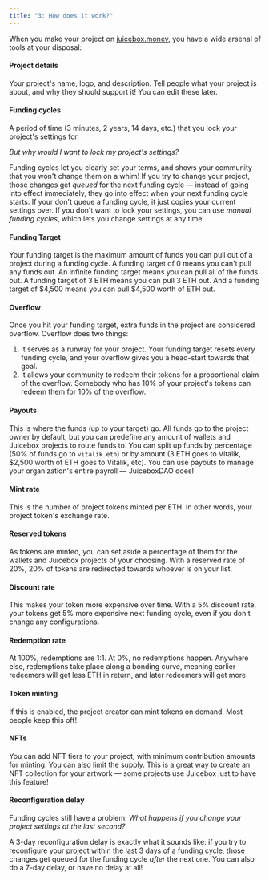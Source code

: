 ```yaml
---
title: "3: How does it work?"
---
```


When you make your project on [juicebox.money](https://juicebox.money/create), you have a wide arsenal of tools at your disposal:

#### Project details

Your project's name, logo, and description. Tell people what your project is about, and why they should support it! You can edit these later.

#### Funding cycles

A period of time (3 minutes, 2 years, 14 days, etc.) that you lock your project's settings for.

*But why would I want to lock my project's settings?*

Funding cycles let you clearly set your terms, and shows your community that you won't change them on a whim! If you try to change your project, those changes get *queued* for the next funding cycle — instead of going into effect immediately, they go into effect when your next funding cycle starts. If your don't queue a funding cycle, it just copies your current settings over. If you don't want to lock your settings, you can use *manual funding cycles*, which lets you change settings at any time.

#### Funding Target

Your funding target is the maximum amount of funds you can pull out of a project during a funding cycle. A funding target of 0 means you can't pull any funds out. An infinite funding target means you can pull all of the funds out. A funding target of 3 ETH means you can pull 3 ETH out. And a funding target of $4,500 means you can pull $4,500 worth of ETH out.

#### Overflow

Once you hit your funding target, extra funds in the project are considered overflow. Overflow does two things:

1. It serves as a runway for your project. Your funding target resets every funding cycle, and your overflow gives you a head-start towards that goal.
2. It allows your community to redeem their tokens for a proportional claim of the overflow. Somebody who has 10% of your project's tokens can redeem them for 10% of the overflow.

#### Payouts

This is where the funds (up to your target) go. All funds go to the project owner by default, but you can predefine any amount of wallets and Juicebox projects to route funds to. You can split up funds by percentage (50% of funds go to `vitalik.eth`) or by amount (3 ETH goes to Vitalik, $2,500 worth of ETH goes to Vitalik, etc). You can use payouts to manage your organization's entire payroll — JuiceboxDAO does!

#### Mint rate

This is the number of project tokens minted per ETH. In other words, your project token's exchange rate.

#### Reserved tokens

As tokens are minted, you can set aside a percentage of them for the wallets and Juicebox projects of your choosing. With a reserved rate of 20%, 20% of tokens are redirected towards whoever is on your list.

#### Discount rate

This makes your token more expensive over time. With a 5% discount rate, your tokens get 5% more expensive next funding cycle, even if you don't change any configurations.

#### Redemption rate

At 100%, redemptions are 1:1. At 0%, no redemptions happen. Anywhere else, redemptions take place along a bonding curve, meaning earlier redeemers will get less ETH in return, and later redeemers will get more.

#### Token minting

If this is enabled, the project creator can mint tokens on demand. Most people keep this off!

#### NFTs

You can add NFT tiers to your project, with minimum contribution amounts for minting. You can also limit the supply. This is a great way to create an NFT collection for your artwork — some projects use Juicebox just to have this feature!

#### Reconfiguration delay

Funding cycles still have a problem: *What happens if you change your project settings at the last second?*

A 3-day reconfiguration delay is exactly what it sounds like: if you try to reconfigure your project within the last 3 days of a funding cycle, those changes get queued for the funding cycle *after* the next one. You can also do a 7-day delay, or have no delay at all!
